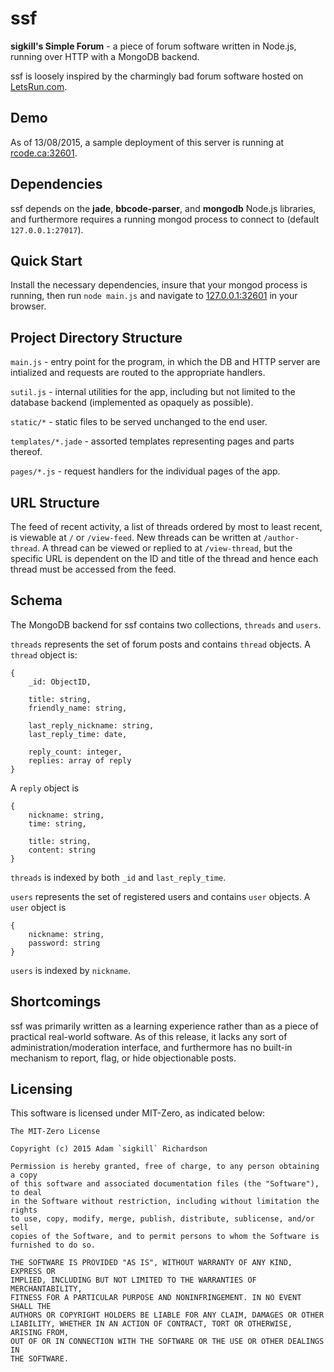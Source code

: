 # ssf

**sigkill's Simple Forum** - a piece of forum software written in Node.js,
running over HTTP with a MongoDB backend.

ssf is loosely inspired by the charmingly bad forum software hosted on [LetsRun.com](http://letsrun.com).

## Demo

As of 13/08/2015, a sample deployment of this server is running at [rcode.ca:32601](http://rcode.ca:32601).

## Dependencies

ssf depends on the **jade**, **bbcode-parser**, and **mongodb** Node.js libraries, and furthermore
requires a running mongod process to connect to (default `127.0.0.1:27017`).

## Quick Start

Install the necessary dependencies, insure that your mongod process is running,
then run `node main.js` and navigate to [127.0.0.1:32601](http://127.0.0.1:32601) in your browser.

## Project Directory Structure
`main.js` - entry point for the program, in which the DB and HTTP server are intialized
and requests are routed to the appropriate handlers.

`sutil.js` - internal utilities for the app, including but not limited to the database
backend (implemented as opaquely as possible).

`static/*` - static files to be served unchanged to the end user.

`templates/*.jade` - assorted templates representing pages and parts thereof.

`pages/*.js` - request handlers for the individual pages of the app.

## URL Structure
The feed of recent activity, a list of threads ordered by most to least recent,
is viewable at `/` or `/view-feed`. New threads can be written at `/author-thread`.
A thread can be viewed or replied to at `/view-thread`, but the specific URL is dependent
on the ID and title of the thread and hence each thread must be accessed from the feed.

## Schema
The MongoDB backend for ssf contains two collections, `threads` and `users`.

`threads` represents the set of forum posts and
contains `thread` objects. A `thread` object is:
```
{
	_id: ObjectID,

	title: string,
	friendly_name: string,

	last_reply_nickname: string,
	last_reply_time: date,

	reply_count: integer,
	replies: array of reply
}
```
A `reply` object is
```
{
	nickname: string,
	time: string,

	title: string,
	content: string
}
```
`threads` is indexed by both `_id` and `last_reply_time`.

`users` represents the set of registered users
and contains `user` objects. A `user` object is
```
{
	nickname: string,
	password: string
}
```
`users` is indexed by `nickname`.

## Shortcomings

ssf was primarily written as a learning experience rather than as a piece of
practical real-world software. As of this release, it lacks any sort of
administration/moderation interface, and furthermore has no built-in mechanism
to report, flag, or hide objectionable posts.

## Licensing

This software is licensed under MIT-Zero, as indicated below:
```
The MIT-Zero License

Copyright (c) 2015 Adam `sigkill` Richardson

Permission is hereby granted, free of charge, to any person obtaining a copy
of this software and associated documentation files (the "Software"), to deal
in the Software without restriction, including without limitation the rights
to use, copy, modify, merge, publish, distribute, sublicense, and/or sell
copies of the Software, and to permit persons to whom the Software is
furnished to do so.

THE SOFTWARE IS PROVIDED "AS IS", WITHOUT WARRANTY OF ANY KIND, EXPRESS OR
IMPLIED, INCLUDING BUT NOT LIMITED TO THE WARRANTIES OF MERCHANTABILITY,
FITNESS FOR A PARTICULAR PURPOSE AND NONINFRINGEMENT. IN NO EVENT SHALL THE
AUTHORS OR COPYRIGHT HOLDERS BE LIABLE FOR ANY CLAIM, DAMAGES OR OTHER
LIABILITY, WHETHER IN AN ACTION OF CONTRACT, TORT OR OTHERWISE, ARISING FROM,
OUT OF OR IN CONNECTION WITH THE SOFTWARE OR THE USE OR OTHER DEALINGS IN
THE SOFTWARE.
```
